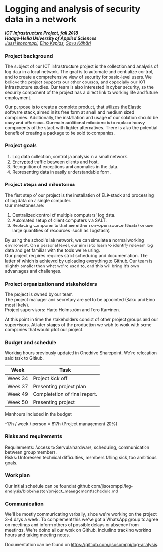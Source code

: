# Logging and analysis of security data in a network
***ICT Infrastructure Project, fall 2018***  
***Haaga-Helia University of Applied Sciences***  
*[Jussi Isosomppi](https://github.com/jisosomppi), [Eino Kupias](https://github.com/einokupias), [Saku Kähäri](https://github.com/nauskis)*

### Project background

The subject of our ICT infrastructure project is the collection and analysis of log data in a local network. The goal is to automate and centralize control, and to create a comprehensive view of security for basic-level users. We believe the project supports our other courses, and especially our ICT-infrastructure studies. Our team is also interested in cyber security, so the security component of the project has a direct link to working life and future employment.

Our purpose is to create a complete product, that utilizes the Elastic software stack, aimed in its free form at small and medium sized companies. Additionally, the installation and usage of our solution should be easy and effortless. Our main additional milestone is to replace heavy components of the stack with lighter alternatives. There is also the potential benefit of creating a package to be sold to companies.

### Project goals 

1) Log data collection, control ja analysis in a small network.  
2) Encrypted traffic between clients and host.
3) Recognition of exceptions and anomalies in the data.  
4) Representing data in easily understandable form.  

### Project steps and milestones

The first step of our project is the installation of ELK-stack and processing of log data on a single computer.  
Our milestones are:  
1) Centralized control of multiple computers' log data.  
2) Automated setup of client computers via SALT.  
3) Replacing components that are either non-open source (Beats) or use large quantities of recources (such as Logstash).  

By using the school's lab network, we can simulate a normal working enviroment. On a personal level, our aim is to learn to identify relevant log data and get familiar with the tools we're using.  
Our project requires requires strict scheduling and documentation. The latter of which is achieved by uploading everything to Github. Our team is slightly smaller than what we're used to, and this will bring it's own advantages and challenges.

### Project organization and stakeholders 
 
The project is owned by our team.  
The project manager and secretary are yet to be appointed (Saku and Eino most likely).  
Project supervisors: Harto Holmström and Tero Karvinen.  

At this point in time the stakeholders consist of other project groups and our supervisors. At later stages of the production we wish to work with some companies that would pilot our project.

### Budget and schedule

Working hours previously updated in Onedrive Sharepoint. We're relocation said task to Github.  

**Week**|**Task**
--------|-------------
Week 34|Project kick off
Week 37|Presenting project plan
Week 49|Completetion of final report.
Week 50|Presenting project

Manhours included in the budget: 

-17h / week / person = 817h (Project management 20%) 

### Risks and requirements

Requirements: Access to Servula hardware, scheduling, communication between group members.  
Risks: Unforeseen technical difficulties, members falling sick, too ambitious goals.  

### Work plan  
Our initial schedule can be found at github.com/jisosomppi/log-analysis/blob/master/project_management/schedule.md

### Communication
We'll be mostly communicating verbally, since we're working on the project 3-4 days a week. To complement this we've got a WhatsApp group to agree on meetings and inform others of possible delays or absence from meetings. We're doing all our work on Github, including tracking working hours and taking meeting notes.

Documentation can be found on https://github.com/jisosomppi/log-analysis.

